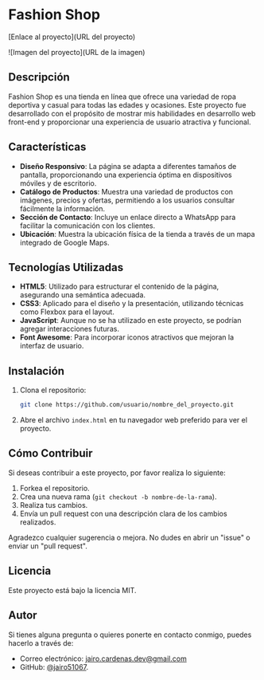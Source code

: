 # Fashion Shop
[Enlace al proyecto](URL del proyecto) 

![Imagen del proyecto](URL de la imagen)

## Descripción
Fashion Shop es una tienda en línea que ofrece una variedad de ropa deportiva y casual para todas las edades y ocasiones. Este proyecto fue desarrollado con el propósito de mostrar mis habilidades en desarrollo web front-end y proporcionar una experiencia de usuario atractiva y funcional.

## Características
- **Diseño Responsivo**: La página se adapta a diferentes tamaños de pantalla, proporcionando una experiencia óptima en dispositivos móviles y de escritorio.
- **Catálogo de Productos**: Muestra una variedad de productos con imágenes, precios y ofertas, permitiendo a los usuarios consultar fácilmente la información.
- **Sección de Contacto**: Incluye un enlace directo a WhatsApp para facilitar la comunicación con los clientes.
- **Ubicación**: Muestra la ubicación física de la tienda a través de un mapa integrado de Google Maps.

## Tecnologías Utilizadas
- **HTML5**: Utilizado para estructurar el contenido de la página, asegurando una semántica adecuada.
- **CSS3**: Aplicado para el diseño y la presentación, utilizando técnicas como Flexbox para el layout.
- **JavaScript**: Aunque no se ha utilizado en este proyecto, se podrían agregar interacciones futuras.
- **Font Awesome**: Para incorporar iconos atractivos que mejoran la interfaz de usuario.

## Instalación
1. Clona el repositorio:
    ```bash
    git clone https://github.com/usuario/nombre_del_proyecto.git
    ```
2. Abre el archivo `index.html` en tu navegador web preferido para ver el proyecto.

## Cómo Contribuir
Si deseas contribuir a este proyecto, por favor realiza lo siguiente:
1. Forkea el repositorio.
2. Crea una nueva rama (`git checkout -b nombre-de-la-rama`).
3. Realiza tus cambios.
4. Envía un pull request con una descripción clara de los cambios realizados.

Agradezco cualquier sugerencia o mejora. No dudes en abrir un "issue" o enviar un "pull request".

## Licencia
Este proyecto está bajo la licencia MIT. 

## Autor
Si tienes alguna pregunta o quieres ponerte en contacto conmigo, puedes hacerlo a través de:
- Correo electrónico: jairo.cardenas.dev@gmail.com 
- GitHub: [@jairo51067](https://github.com/jairo51067). 
